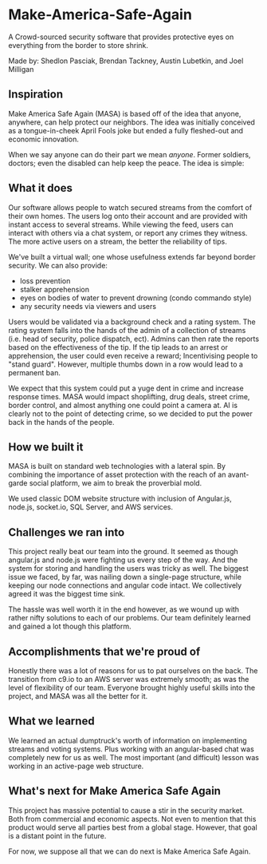 # Make-America-Safe-Again
A Crowd-sourced security software that provides protective eyes on everything from the border to store shrink.

Made by:
Shedlon Pasciak,
Brendan Tackney,
Austin Lubetkin, and
Joel Milligan

## Inspiration
Make America Safe Again (MASA) is based off of the idea that anyone, anywhere, can help protect our neighbors. The idea was initially conceived as a tongue-in-cheek April Fools joke but ended a fully fleshed-out and economic innovation. 

When we say anyone can do their part we mean _anyone_. Former soldiers, doctors; even the disabled can help keep the peace. The idea is simple:

## What it does
Our software allows people to watch secured streams from the comfort of their own homes. The users log onto their account and are provided with instant access to several streams. While viewing the feed, users can interact with others via a chat system, or report any crimes they witness. The more active users on a stream, the better the reliability of tips.

We've built a virtual wall; one whose usefulness extends far beyond border security. We can also provide:

- loss prevention
- stalker apprehension
- eyes on bodies of water to prevent drowning (condo commando style)
- any security needs via viewers and users

Users would be validated via a background check and a rating system. The rating system falls into the hands of the admin of a collection of streams (i.e. head of security, police dispatch, ect). Admins can then rate the reports based on the effectiveness of the tip. If the tip leads to an arrest or apprehension, the user could even receive a reward; Incentivising people to "stand guard". However, multiple thumbs down in a row would lead to a permanent ban.

We expect that this system could put a yuge dent in crime and increase response times. MASA would impact shoplifting, drug deals, street crime, border control, and almost anything one could point a camera at. AI is clearly not to the point of detecting crime, so we decided to put the power back in the hands of the people.

## How we built it
MASA is built on standard web technologies with a lateral spin. By combining the importance of asset protection with the reach of an avant-garde social platform, we aim to break the proverbial mold.

We used classic DOM website structure with inclusion of Angular.js, node.js, socket.io, SQL Server, and AWS services.

## Challenges we ran into
This project really beat our team into the ground. It seemed as though angular.js and node.js were fighting us every step of the way. And the system for storing and handling the users was tricky as well. The biggest issue we faced, by far, was nailing down a single-page structure, while keeping our node connections and angular code intact. We collectively agreed it was the biggest time sink.

The hassle was well worth it in the end however, as we wound up with rather nifty solutions to each of our problems. Our team definitely learned and gained a lot though this platform.

## Accomplishments that we're proud of
Honestly there was a lot of reasons for us to pat ourselves on the back. The transition from c9.io to an AWS server was extremely smooth; as was the level of flexibility of our team. Everyone brought highly useful skills into the project, and MASA was all the better for it.

## What we learned
We learned an actual dumptruck's worth of information on implementing streams and voting systems. Plus working with an angular-based chat was completely new for us as well. The most important (and difficult) lesson was working in an active-page web structure. 

## What's next for Make America Safe Again
This project has massive potential to cause a stir in the security market. Both from commercial and economic aspects. Not even to mention that this product would serve all parties best from a global stage. However, that goal is a distant point in the future. 

For now, we suppose all that we can do next is Make America Safe Again. 
